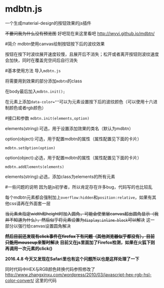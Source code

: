 # mdbtn.js
一个生成material-design的按钮效果的js插件

~~不要问我为什么没有预览图~~
好吧现在来这里看吧
http://iwyvi.github.io/mdbtn/

#简介
mdbtn使用canvas绘制按钮按下后的波纹效果

按钮在按下时波纹展开速度较慢，且展开后不消失；松开或者离开按钮则波纹速度会加快，同时在覆盖完空间后自行消失

#基本使用方法
导入`mdbtn.js`

将需要用到效果的部分添加`mdbtn`的class

在body最后加入`mdbtn.init();`

在元素上添加`data-color=""`可以为元素设置按下后的波纹颜色（可以使用十六进制颜色或者rgb颜色）

#接口和参数
`mdbtn.init(elements,option)`

elements(string):可选，用于设置添加效果的类名（默认为mdbtn）

option(object):可选，用于配置mdbtn的属性（属性配置见下面的卡片）

`mdbtn.setOption(option)`

option(object):必选，用于配置mdbtn的属性（属性配置见下面的卡片）

`mdbtn.addElements(elements)`

elements(string):必选，添加class为elements的所有元素

#一些问题的说明
因为是js初学者，所以肯定存在许多bug，代码写的也比较乱

每个mdbtn元素都会强制加上`overflow:hidden`和`position:relative`，如果有其他css请再在外面套一层

~~当元素未指定width和height时加入圆角，可能会使里层canvas超出圆角显示（我并不知道为什么），然后似乎将元素设置为`display:inline-block`可以解决~~
这一部分以强行给canvas设置圆角解决
 
**~~然后目前还发现有click事件在firefox下有问题（其他浏览器似乎都没有），目前只能用mouseup来暂时解决~~**
**目前又在js里面加了Firefox检测，如果在火狐下则再调用一次元素的click()**

**2016.4.8 今天又发现在Safari里也有这个问题所以也是这样处理了一下**

同时代码中HEX与RGB颜色转换代码参照修改了
http://www.zhangxinxu.com/wordpress/2010/03/javascript-hex-rgb-hsl-color-convert/
这里的代码
